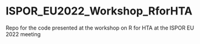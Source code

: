 # ISPOR_EU2022_Workshop_RforHTA
Repo for the code presented at the workshop on R for HTA at the ISPOR EU 2022 meeting
